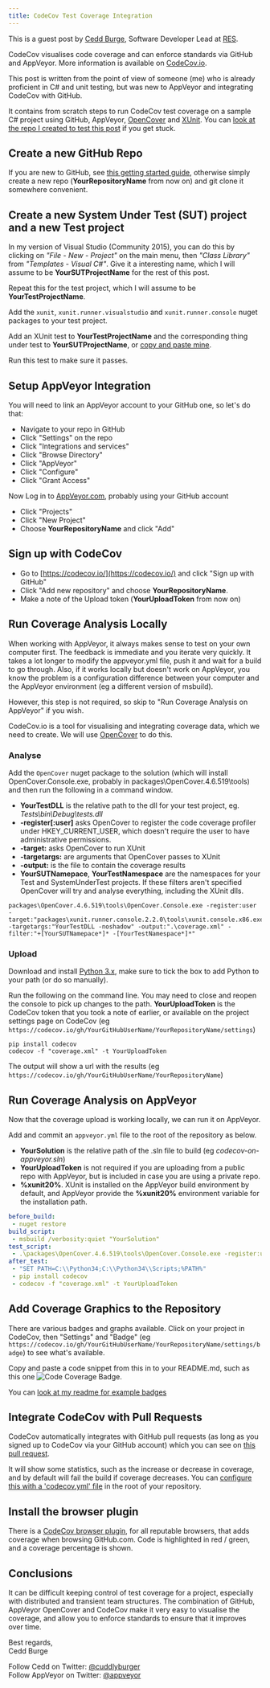 ```yaml
---
title: CodeCov Test Coverage Integration
---
```


This is a guest post by [Cedd Burge](https://github.com/ceddlyburge), Software Developer Lead at [RES](http://resgroup.github.io/).

CodeCov visualises code coverage and can enforce standards via GitHub and AppVeyor. More information is available on [CodeCov.io](https://codecov.io/).

This post is written from the point of view of someone (me) who is already proficient in C# and unit testing, but was new to AppVeyor and integrating CodeCov with GitHub.

It contains from scratch steps to run CodeCov test coverage on a sample C# project using GitHub, AppVeyor, [OpenCover](https://github.com/OpenCover/opencover) and [XUnit](https://xunit.github.io/). You can [look at the repo I created to test this post](https://github.com/ceddlyburge/codecov-on-appveyor) if you get stuck.

## Create a new GitHub Repo

If you are new to GitHub, see [this getting started guide](https://guides.github.com/activities/hello-world/), otherwise simply create a new repo (**YourRepositoryName** from now on) and git clone it somewhere convenient.

## Create a new System Under Test (SUT) project and a new Test project

In my version of Visual Studio (Community 2015), you can do this by clicking on *"File - New - Project"* on the main menu, then *"Class Library"* from *"Templates - Visual C#"*. Give it a interesting name, which I will assume to be **YourSUTProjectName** for the rest of this post.

Repeat this for the test project, which I will assume to be **YourTestProjectName**.

Add the `xunit`, `xunit.runner.visualstudio` and `xunit.runner.console` nuget packages to your test project.

Add an  XUnit test to **YourTestProjectName** and the corresponding thing under test to **YourSUTProjectName**, or [copy and paste mine](https://github.com/ceddlyburge/codecov-on-appveyor/blob/master/Tests/Tests.cs).

Run this test to make sure it passes.

## Setup AppVeyor Integration

You will need to link an AppVeyor account to your GitHub one, so let's do that:

* Navigate to your repo in GitHub
* Click "Settings" on the repo
* Click "Integrations and services"
* Click "Browse Directory"
* Click "AppVeyor"
* Click "Configure"
* Click "Grant Access"

Now Log in to [AppVeyor.com](https://ci.appveyor.com), probably using your GitHub account

* Click "Projects"
* Click "New Project"
* Choose **YourRepositoryName** and click "Add"

## Sign up with CodeCov

* Go to [https://codecov.io/](https://codecov.io/) and click "Sign up with GitHub"
* Click "Add new repository" and choose **YourRepositoryName**.
* Make a note of the Upload token (**YourUploadToken** from now on)

## Run Coverage Analysis Locally

When working with AppVeyor, it always makes sense to test on your own computer first. The feedback is immediate and you iterate very quickly. It takes a lot longer to modify the appveyor.yml file, push it and wait for a build to go through. Also, if it works locally but doesn't work on AppVeyor, you know the problem is a configuration difference between your computer and the AppVeyor environment (eg a different version of msbuild).

However, this step is not required, so skip to "Run Coverage Analysis on AppVeyor" if you wish.

CodeCov.io is a tool for visualising and integrating coverage data, which we need to create. We will use [OpenCover](https://github.com/OpenCover/opencover) to do this.

### Analyse

Add the `OpenCover` nuget package to the solution (which will install OpenCover.Console.exe, probably in packages\OpenCover.4.6.519\tools\) and then run the following in a command window.

* **YourTestDLL** is the relative path to the dll for your test project, eg. *Tests\bin\Debug\tests.dll*
* **-register[:user]** asks OpenCover to register the code coverage profiler under HKEY_CURRENT_USER, which doesn't require the user to have administrative permissions.
* **-target:** asks OpenCover to run XUnit
* **-targetargs:** are arguments that OpenCover passes to XUnit
* **-output:** is the file to contain the coverage results
* **YourSUTNamepace**, **YourTestNamespace** are the namespaces for your Test and SystemUnderTest projects. If these filters aren't specified OpenCover will try and analyse everything, including the XUnit dlls.

```batch
packages\OpenCover.4.6.519\tools\OpenCover.Console.exe -register:user -target:"packages\xunit.runner.console.2.2.0\tools\xunit.console.x86.exe" -targetargs:"YourTestDLL -noshadow" -output:".\coverage.xml" -filter:"+[YourSUTNamepace*]* -[YourTestNamespace*]*"
```

### Upload

Download and install [Python 3.x](https://www.python.org/downloads/), make sure to tick the box to add Python to your path (or do so manually).

Run the following on the command line. You may need to close and reopen the console to pick up changes to the path. **YourUploadToken** is the CodeCov token that you took a note of earlier, or available on the project settings page on CodeCov (eg `https://codecov.io/gh/YourGitHubUserName/YourRepositoryName/settings`)

```batch
pip install codecov
codecov -f "coverage.xml" -t YourUploadToken
```

The output will show a url with the results (eg `https://codecov.io/gh/YourGitHubUserName/YourRepositoryName`)

## Run Coverage Analysis on AppVeyor

Now that the coverage upload is working locally, we can run it on AppVeyor.

Add and commit an `appveyor.yml` file to the root of the repository as below.

* **YourSolution** is the relative path of the .sln file to build (eg *codecov-on-appveyor.sln*)
* **YourUploadToken** is not required if you are uploading from a public repo with AppVeyor, but is included in case you are using a private repo.
* **%xunit20%**. XUnit is installed on the AppVeyor build environment by default, and AppVeyor provide the **%xunit20%** environment variable for the installation path.

```yaml
before_build:
 - nuget restore
build_script:
 - msbuild /verbosity:quiet "YourSolution"
test_script:
 - .\packages\OpenCover.4.6.519\tools\OpenCover.Console.exe -register:user -target:"%xunit20%\xunit.console.x86.exe" -targetargs:"YourTestDll -noshadow" -output:"coverage.xml" -filter:"+[YourSUTNamepace*]* -[YourTestNamespace*]*"
after_test:
 - "SET PATH=C:\\Python34;C:\\Python34\\Scripts;%PATH%"
 - pip install codecov
 - codecov -f "coverage.xml" -t YourUploadToken
```

## Add Coverage Graphics to the Repository

There are various badges and graphs available. Click on your project in CodeCov, then "Settings" and "Badge" (eg `https://codecov.io/gh/YourGitHubUserName/YourRepositoryName/settings/badge`) to see what's available.

Copy and paste a code snippet from this in to your README.md, such as this one ![Code Coverage Badge](/assets/img/posts/codecov-test-coverage-integration/code-coverage-badge.svg).

You can [look at my readme for example badges](https://github.com/ceddlyburge/codecov-on-appveyor/blob/master/README.md)

## Integrate CodeCov with Pull Requests

CodeCov automatically integrates with GitHub pull requests (as long as you signed up to CodeCov via your GitHub account) which you can see on [this pull request](https://github.com/ceddlyburge/codecov-on-appveyor/pull/1).

It will show some statistics, such as the increase or decrease in coverage, and by default will fail the build if coverage decreases. You can [configure this with a 'codecov.yml' file](https://docs.codecov.io/docs/commit-status) in the root of your repository.

## Install the browser plugin

There is a [CodeCov browser plugin](https://docs.codecov.io/docs/browser-extension), for all reputable browsers, that adds coverage when browsing GitHub.com. Code is highlighted in red / green, and a coverage percentage is shown.

## Conclusions

It can be difficult keeping control of test coverage for a project, especially with distributed and transient team structures. The combination of GitHub, AppVeyor OpenCover and CodeCov make it very easy to visualise the coverage, and allow you to enforce standards to ensure that it improves over time.

Best regards,<br>
Cedd Burge

Follow Cedd on Twitter: [@cuddlyburger](https://twitter.com/cuddlyburger)<br>
Follow AppVeyor on Twitter: [@appveyor](https://twitter.com/appveyor)
